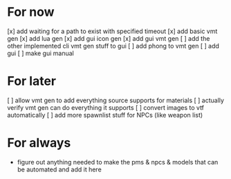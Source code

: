 # For now
[x] add waiting for a path to exist with specified timeout
[x] add basic vmt gen
[x] add lua gen
[x] add gui icon gen
[x] add gui vmt gen
[ ] add the other implemented cli vmt gen stuff to gui
[ ] add phong to vmt gen
[ ] add gui
[ ] make gui manual

# For later
[ ] allow vmt gen to add everything source supports for materials
[ ] actually verify vmt gen can do everything it supports
[ ] convert images to vtf automatically
[ ] add more spawnlist stuff for NPCs (like weapon list)

# For always
- figure out anything needed to make the pms & npcs & models that can be automated and add it here
